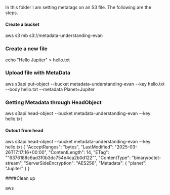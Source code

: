 In this folder I am setting metatags on an S3 file. The following are the steps.

#### Create a bucket

aws s3 mb s3://metadata-understanding-evan

### Create a new file

echo "Hello Jupiter" > hello.txt

### Upload file with MetaData

aws s3api put-object --bucket metadata-understanding-evan --key hello.txt --body hello.txt --metadata Planet=Jupiter 

### Getting Metadata through HeadObject

aws s3api head-object --bucket metadata-understanding-evan --key hello.txt


#### Outout from head

aws s3api head-object --bucket metadata-understanding-evan --key hello.txt
{
    "AcceptRanges": "bytes",
    "LastModified": "2025-03-26T17:17:16+00:00",
    "ContentLength": 14,
    "ETag": "\"6376188c6ad3f0b3dc754e4ca2b0d122\"",
    "ContentType": "binary/octet-stream",
    "ServerSideEncryption": "AES256",
    "Metadata": {
        "planet": "Jupiter"
    }
}

####Clean up

aws 